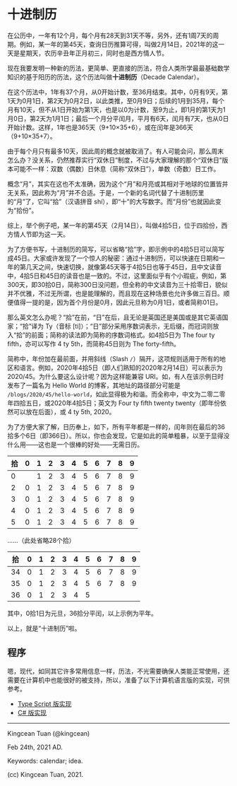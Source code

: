 # 十进制历

在公历中，一年有12个月，每个月有28天到31天不等，另外，还有1周7天的周期。例如，某一年的第45天，查询日历推算可得，叫做2月14日，2021年的这一天是星期天，农历辛丑年正月初三，同时也是西方情人节。

现在我要发明一种新的历法，更简单、更直接的历法，符合人类所学最最基础数学知识的基于阳历的历法，这个历法叫做**十进制历**（Decade Calendar）。

在这个历法中，1年有37个月，从0开始计数，至36月结束。其中，0月有9天，第1天为0月1日，第2天为0月2日，以此类推，至0月9日；后续的1月到35月，每个月有10天，但不从1日开始为第1天，也是以0为计数，至9为止，即1月的第1天为1月0日，第2天为1月1日；最后一个月分平闰月，平月有6天，闰月有7天，也从0日开始计数。这样，1年也是365天（9+10×35+6），或在闰年是366天（9+10×35+7）。

由于每个月只有最多10天，因此周的概念就被取消了。有人可能会问，那么周末怎么办？没关系，仍然推荐实行“双休日”制度，不过与大家理解的那个“双休日”版本可能不一样：双数（偶数）日休息（简称“双休日”），单数（奇数）日工作。

概念“月”，其实在这也不太准确，因为这个“月”和月亮或其相对于地球的位置皆并无关系，因此称为“月”并不合适。于是，一个新的名词代替了十进制历里的“月”了，它叫“拾”（汉语拼音 shí），即“十”的大写数字。而“月份”也就因此变为“拾份”。

综上，举个例子吧，某一年的第45天（2月14日），叫做4拾5日，位于四拾份，西方情人节即为这一天。

为了方便书写，十进制历的简写，可以省略“拾”字，即示例中的4拾5日可以简写成45日。大家或许发现了一个惊人的秘密：通过十进制历，可以快速在日期和一年的第几天之间，快速切换，就像第45天等于4拾5日也等于45日，且中文读音中，4拾5日和45日的读音也是一致的。不过，这里面似乎有个小瑕疵，例如，第300天，即30拾0日，简称300日没问题，但全称的中文读音为三十拾零日，貌似并不优雅，不过无所谓，也是能理解的，而且现在这种场景也允许多做三百日。顺便值得一提的是，因为首个月份是0月，因此元旦称为0月1日，或者简称01日。

那么英文怎么办呢？“拾”在前，“日”在后，且无论是英国还是美国或是其它英语国家；“拾”译为 Ty（音标 [ti]）；“日”部分采用序数词表示，无后缀，而冠词则放入“拾”的前面；简称的读法即为简称的序数词格式。如4拾5日为 The four ty fifth，亦可以写作 4 ty 5th，而简称45日则为 The forty-fifth。

简称中，年份加在最前面，并用斜线（Slash `/`）隔开，这项规则适用于所有的地区和语言。例如，2020年4拾5日（即人们熟知的2020年2月14日）可以表示为 2020/45。为什么要这么设计呢？因为这样能兼容 URI。如，有人在该示例日时发布了一篇名为 Hello World 的博客，其地址的路径部分可能是 `/blogs/2020/45/hello-world`，如此显得极为和谐。而全称中，中文为二零二零年四拾五日，或2020年4拾5日；英文为 Four ty fifth twenty twenty（即年份依然可以放在后面），或 4 ty 5th, 2020。

为了方便大家了解，日历奉上，如下，所有平年都是一样的，闰年则在最后的36拾多个6日（即366日）。所以，你也会发现，它是如此的简单粗暴，以至于显得没什么用——这也是一个很棒的好处——无需日历。

| 拾 | 0 | 1 | 2 | 3 | 4 | 5 | 6 | 7 | 8 | 9 |
| -- | - | - | - | - | - | - | - | - | - | - |
| 0 | | 1 | 2 | 3 | 4 | 5 | 6 | 7 | 8 | 9 |
| 2 | 0 | 1 | 2 | 3 | 4 | 5 | 6 | 7 | 8 | 9 |
| 3 | 0 | 1 | 2 | 3 | 4 | 5 | 6 | 7 | 8 | 9 |
| 4 | 0 | 1 | 2 | 3 | 4 | 5 | 6 | 7 | 8 | 9 |
| 5 | 0 | 1 | 2 | 3 | 4 | 5 | 6 | 7 | 8 | 9 |

……（此处省略28个拾）

| 拾 | 0 | 1 | 2 | 3 | 4 | 5 | 6 | 7 | 8 | 9 |
| -- | - | - | - | - | - | - | - | - | - | - |
| 34 | 0 | 1 | 2 | 3 | 4 | 5 | 6 | 7 | 8 | 9 |
| 35 | 0 | 1 | 2 | 3 | 4 | 5 | 6 | 7 | 8 | 9 |
| 36 | 0 | 1 | 2 | 3 | 4 | 5 | | | | |

其中，0拾1日为元旦，36拾分平闰，以上示例为平年。

以上，就是“十进制历”啦。

## 程序

嗯，现代，如同其它许多常用信息一样，历法，不光需要确保人类能正常使用，还需要在计算机中也能很好的被支持，所以，准备了以下计算机语言版的实现，可供参考。

- [Type Script 版实现](./type-script)
- [C# 版实现](./csharp)

---

Kingcean Tuan (@kingcean)

Feb 24th, 2021 AD. 

Keywords:
calendar; idea.

(cc) Kingcean Tuan, 2021.
